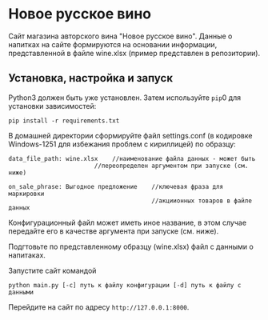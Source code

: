 # Новое русское вино

Сайт магазина авторского вина "Новое русское вино". Данные о напитках на сайте формируются на основании
информации, представленной в файле wine.xlsx (пример представлен в репозитории). 

## Установка, настройка и запуск

Python3 должен быть уже установлен.
Затем используйте `pip`0  для установки зависимостей:
```
pip install -r requirements.txt
```
В домашней директории сформируйте файл settings.conf (в кодировке Windows-1251 для избежания проблем
с кириллицей) по образцу:

```
data_file_path: wine.xlsx    //наименование файла данных - может быть 
                        //переопределен аргументом при запуске (см. ниже)
                        
on_sale_phrase: Выгодное предложение    //ключевая фраза для маркировки
                                        //акциионных товаров в файле данных
```
Конфигурационный файл может иметь иное название, в этом случае передайте его в качестве
аргумента при запуске (см. ниже).

Подгтовьте по представленному образцу (wine.xlsx) файл с данными о напитаках.

Запустите сайт командой 

```python main.py [-c] путь к файлу конфигурации [-d] путь к файлу с данными```

Перейдите на сайт по адресу `http://127.0.0.1:8000`.